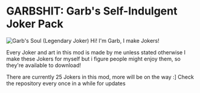 # GARBSHIT: Garb's Self-Indulgent Joker Pack
![Garb's Soul (Legendary Joker)](https://imgur.com/a/5P2zA3J)
Hi! I'm Garb, I make Jokers!

Every Joker and art in this mod is made by me unless stated otherwise
I make these Jokers for myself but i figure people might enjoy them, so they're available to download!

There are currently 25 Jokers in this mod, more will be on the way :]
Check the repository every once in a while for updates
